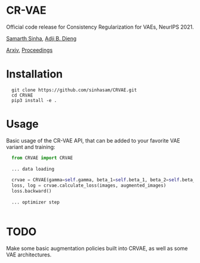 # CR-VAE
Official code release for Consistency Regularization for VAEs, NeurIPS 2021.

[Samarth Sinha](https://www.samsinha.me/), [Adji B. Dieng](https://adjidieng.github.io/)

[Arxiv](https://arxiv.org/abs/2105.14859),  [Proceedings](https://papers.nips.cc/paper/2021/hash/6c19e0a6da12dc02239312f151072ddd-Abstract.html)

# Installation

```
  git clone https://github.com/sinhasam/CRVAE.git
  cd CRVAE
  pip3 install -e .
```
  
# Usage

Basic usage of the CR-VAE API, that can be added to your favorite VAE variant and training:

```python
  from CRVAE import CRVAE
  
  ... data loading
  
  crvae = CRVAE(gamma=self.gamma, beta_1=self.beta_1, beta_2=self.beta_2)
  loss, log = crvae.calculate_loss(images, augmented_images)
  loss.backward()
  
  ... optimizer step
  
```

# TODO

Make some basic augmentation policies built into CRVAE, as well as some VAE architectures.

